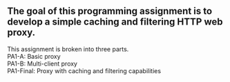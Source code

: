 ## The goal of this programming assignment is to develop a simple caching and filtering HTTP web proxy.

This assignment is broken into three parts.  
PA1-A: Basic proxy  
PA1-B: Multi-client proxy  
PA1-Final: Proxy with caching and filtering capabilities  
